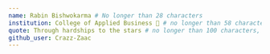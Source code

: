 ```yaml
---
name: Rabin Bishwokarma # No longer than 28 characters
institution: College of Applied Business 🚩 # no longer than 58 characters
quote: Through hardships to the stars # no longer than 100 characters, avoid using quotes(") to guarantee the format remains the same.
github_user: Crazz-Zaac
---
```

